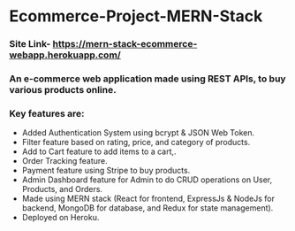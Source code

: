 # Ecommerce-Project-MERN-Stack
### Site Link- https://mern-stack-ecommerce-webapp.herokuapp.com/ 

### An e-commerce web application made using REST APIs, to buy various products online.

### Key features are:
- Added Authentication System using bcrypt & JSON Web Token.
- Filter feature based on rating, price, and category of products.
- Add to Cart feature to add items to a cart,.
- Order Tracking feature.
- Payment feature using Stripe to buy products.
- Admin Dashboard feature for Admin to do CRUD operations on User, Products, and Orders.
- Made using MERN stack (React for frontend, ExpressJs & NodeJs for backend, MongoDB for database, and Redux for state management).
- Deployed on Heroku.

